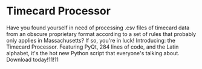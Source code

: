 # Timecard Processor

Have you found yourself in need of processing .csv files of timecard data from an obscure proprietary format according to a set of rules that probably only applies in Massachusetts? If so, you're in luck! Introducing: the Timecard Processor. Featuring PyQt, 284 lines of code, and the Latin alphabet, it's the hot new Python script that everyone's talking about. Download today!11!11
